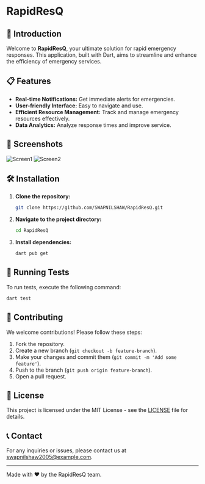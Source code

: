 
# RapidResQ
## 🚀 Introduction

Welcome to **RapidResQ**, your ultimate solution for rapid emergency responses. This application, built with Dart, aims to streamline and enhance the efficiency of emergency services.

## 📋 Features

- **Real-time Notifications:** Get immediate alerts for emergencies.
- **User-friendly Interface:** Easy to navigate and use.
- **Efficient Resource Management:** Track and manage emergency resources effectively.
- **Data Analytics:** Analyze response times and improve service.

## 🎨 Screenshots

![Screen1](path/to/screenshot1.png)
![Screen2](path/to/screenshot2.png)

## 🛠️ Installation

1. **Clone the repository:**
    ```bash
    git clone https://github.com/SWAPNILSHAW/RapidResQ.git
    ```
2. **Navigate to the project directory:**
    ```bash
    cd RapidResQ
    ```
3. **Install dependencies:**
    ```bash
    dart pub get
    ```
## 🧪 Running Tests

To run tests, execute the following command:

```bash
dart test
```

## 🤝 Contributing

We welcome contributions! Please follow these steps:

1. Fork the repository.
2. Create a new branch (`git checkout -b feature-branch`).
3. Make your changes and commit them (`git commit -m 'Add some feature'`).
4. Push to the branch (`git push origin feature-branch`).
5. Open a pull request.

## 📄 License

This project is licensed under the MIT License - see the [LICENSE](LICENSE) file for details.

## 📞 Contact

For any inquiries or issues, please contact us at [swapnilshaw2005@example.com](mailto:swapnilshaw2005@example.com).

---

Made with ❤️ by the RapidResQ team.
```

